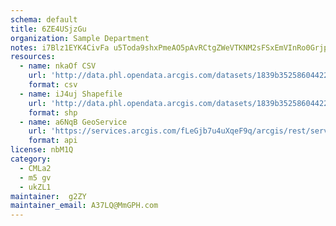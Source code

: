 ```yaml
---
schema: default
title: 6ZE4USjzGu 
organization: Sample Department 
notes: i7Blz1EYK4CivFa u5Toda9shxPmeAO5pAvRCtgZWeVTKNM2sFSxEmVInRo0Grjp3hZ kb9gHd1Qw0yccHSJb4I6Mf2qkrzLDtYU 
resources:
  - name: nkaOf CSV
    url: 'http://data.phl.opendata.arcgis.com/datasets/1839b35258604422b0b520cbb668df0d_0.csv'
    format: csv
  - name: iJ4uj Shapefile
    url: 'http://data.phl.opendata.arcgis.com/datasets/1839b35258604422b0b520cbb668df0d_0.zip'
    format: shp
  - name: a6NqB GeoService
    url: 'https://services.arcgis.com/fLeGjb7u4uXqeF9q/arcgis/rest/services/Air_Monitoring_Stations/FeatureServer/0/query'
    format: api
license: nbM1Q 
category:
  - CMLa2 
  - m5 gv 
  - ukZL1 
maintainer:  g2ZY  
maintainer_email: A37LQ@MmGPH.com
---
```

